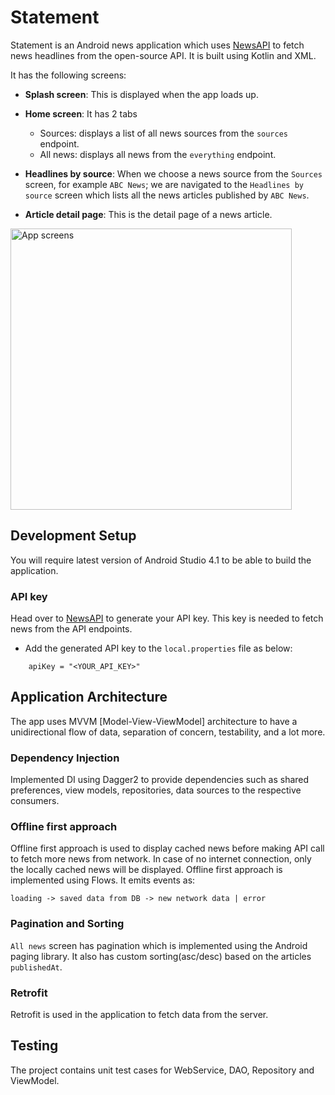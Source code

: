 # Statement

Statement is an Android news application which uses [NewsAPI](https://newsapi.org/) to fetch news headlines from the open-source API. It is built using Kotlin and XML.

It has the following screens:

- **Splash screen**: This is displayed when the app loads up.

- **Home screen**: It has 2 tabs

  - Sources: displays a list of all news sources from the `sources` endpoint.
  - All news: displays all news from the `everything` endpoint.

- **Headlines by source**: When we choose a news source from the `Sources` screen, for example `ABC News`; we are navigated to the `Headlines by source` screen which lists all the news articles published by `ABC News`.

- **Article detail page**: This is the detail page of a news article.

<img alt="App screens" height="450px" src="" />

## Development Setup

You will require latest version of Android Studio 4.1 to be able to build the application.

### API key

Head over to [NewsAPI](https://newsapi.org/register) to generate your API key. This key is needed to fetch news from the API endpoints.

- Add the generated API key to the `local.properties` file as below:

```
    apiKey = "<YOUR_API_KEY>"
```

## Application Architecture

The app uses MVVM [Model-View-ViewModel] architecture to have a unidirectional flow of data, separation of concern, testability, and a lot more.

### Dependency Injection

Implemented DI using Dagger2 to provide dependencies such as shared preferences, view models, repositories, data sources to the respective consumers.

### Offline first approach

Offline first approach is used to display cached news before making API call to fetch more news from network. In case of no internet connection, only the locally cached news will be displayed.
Offline first approach is implemented using Flows. It emits events as:

```
loading -> saved data from DB -> new network data | error
```

### Pagination and Sorting

`All news` screen has pagination which is implemented using the Android paging library. It also has custom sorting(asc/desc) based on the articles `publishedAt`.

### Retrofit

Retrofit is used in the application to fetch data from the server.

## Testing

The project contains unit test cases for WebService, DAO, Repository and ViewModel.
